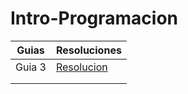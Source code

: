 # Intro-Programacion


| Guias  | Resoluciones                                                                                                         |
|--------|----------------------------------------------------------------------------------------------------------------------|
| Guia 3 | [Resolucion](https://github.com/ManuTorrado/Intro-Programacion/blob/main/Guias%20-%20Programacion/Guia%203/guia3.hs) |
|        |                                                                                                                      |
|        |                                                                                                                      |
